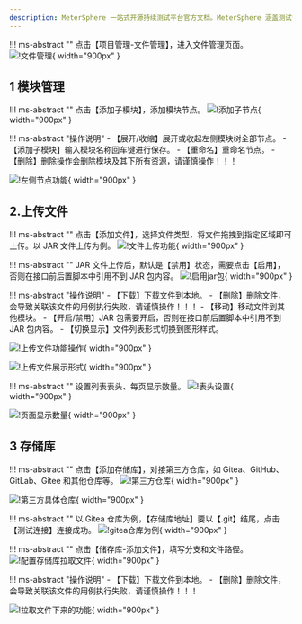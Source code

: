 ```yaml
---
description: MeterSphere 一站式开源持续测试平台官方文档。MeterSphere 涵盖测试管理、接口测试、UI 测试和性能测试等功能，全面兼容 JMeter、Selenium 等主流开源标准，有效助力开发和测试团队充分利用云弹性进行高度可 扩展的自动化测试，加速高质量的软件交付。
---
```


!!! ms-abstract ""
    点击【项目管理-文件管理】，进入文件管理页面。
![!文件管理](../../img/project_management/file_management/文件管理.png){ width="900px" }

## 1 模块管理
!!! ms-abstract ""
    点击【添加子模块】，添加模块节点。
![!添加子节点](../../img/project_management/file_management/添加子节点.png){ width="900px" }

!!! ms-abstract "操作说明" 
    - 【展开/收缩】展开或收起左侧模块树全部节点。
    - 【添加子模块】输入模块名称回车键进行保存。
    - 【重命名】重命名节点。
    - 【删除】删除操作会删除模块及其下所有资源，请谨慎操作！！！

![!左侧节点功能](../../img/project_management/file_management/左侧节点功能.png){ width="900px" }

## 2.上传文件
!!! ms-abstract ""
    点击【添加文件】，选择文件类型，将文件拖拽到指定区域即可上传。以 JAR 文件上传为例。
![!文件上传功能](../../img/project_management/file_management/文件上传功能.png){ width="900px" }

!!! ms-abstract ""
    JAR 文件上传后，默认是【禁用】状态，需要点击【启用】，否则在接口前后置脚本中引用不到 JAR 包内容。
![!启用jar包](../../img/project_management/file_management/启用jar包.png){ width="900px" }

!!! ms-abstract "操作说明"
    - 【下载】下载文件到本地。
    - 【删除】删除文件，会导致关联该文件的用例执行失败，请谨慎操作！！！
    - 【移动】移动文件到其他模块。
    - 【开启/禁用】JAR 包需要开启，否则在接口前后置脚本中引用不到 JAR 包内容。
    - 【切换显示】文件列表形式切换到图形样式。

![!上传文件功能操作](../../img/project_management/file_management/上传文件功能操作.png){ width="900px" }

![!上传文件展示形式](../../img/project_management/file_management/上传文件展示形式.png){ width="900px" }

!!! ms-abstract ""
    设置列表表头、每页显示数量。
![!表头设置](../../img/project_management/file_management/表头设置.png){ width="900px" }

![!页面显示数量](../../img/project_management/file_management/页面显示数量.png){ width="900px" }

## 3 存储库
!!! ms-abstract ""
    点击【添加存储库】，对接第三方仓库，如 Gitea、GitHub、GitLab、Gitee 和其他仓库等。
![!第三方仓库](../../img/project_management/file_management/第三方仓库.png){ width="900px" }

![!第三方具体仓库](../../img/project_management/file_management/第三方具体仓库.png){ width="900px" }

!!! ms-abstract ""
    以 Gitea 仓库为例，【存储库地址】要以【.git】结尾，点击【测试连接】连接成功。
![!gitea仓库为例](../../img/project_management/file_management/gitea仓库为例.png){ width="900px" }

!!! ms-abstract ""
    点击【储存库-添加文件】，填写分支和文件路径。
![!配置存储库拉取文件](../../img/project_management/file_management/配置存储库拉取文件.png){ width="900px" }

!!! ms-abstract "操作说明"
    - 【下载】下载文件到本地。
    - 【删除】删除文件，会导致关联该文件的用例执行失败，请谨慎操作！！！

![!拉取文件下来的功能](../../img/project_management/file_management/拉取文件下来的功能.png){ width="900px" }